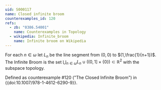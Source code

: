 ```yaml
---
uid: S000117
name: Closed infinite broom
counterexamples_id: 120
refs:
  - zb: "0386.54001"
    name: Counterexamples in Topology
  - wikipedia: Infinite_broom
    name: Infinite broom on Wikipedia
---
```

For each $n \in \omega$ let $L_n$ be the line segment from $(0,0)$ to $(1,\frac{1}{n+1})$. The Infinite Broom is the set $\bigcup_{n \in \omega} L_n \cup \big((0,1] \times \{0\}\big) \subset \mathbb{R}^2$ with the subspace topology.

Defined as counterexample #120 ("The Closed Infinite Broom")
in {{doi:10.1007/978-1-4612-6290-9}}.
